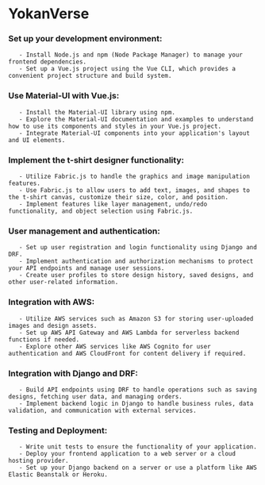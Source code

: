 # YokanVerse



  ### Set up your development environment:
       - Install Node.js and npm (Node Package Manager) to manage your frontend dependencies.
       - Set up a Vue.js project using the Vue CLI, which provides a convenient project structure and build system.

  ### Use Material-UI with Vue.js:
       - Install the Material-UI library using npm.
       - Explore the Material-UI documentation and examples to understand how to use its components and styles in your Vue.js project.
       - Integrate Material-UI components into your application's layout and UI elements.

  ### Implement the t-shirt designer functionality:
       - Utilize Fabric.js to handle the graphics and image manipulation features.
       - Use Fabric.js to allow users to add text, images, and shapes to the t-shirt canvas, customize their size, color, and position.
       - Implement features like layer management, undo/redo functionality, and object selection using Fabric.js.

  ### User management and authentication:
       - Set up user registration and login functionality using Django and DRF.
       - Implement authentication and authorization mechanisms to protect your API endpoints and manage user sessions.
       - Create user profiles to store design history, saved designs, and other user-related information.

  ### Integration with AWS:
       - Utilize AWS services such as Amazon S3 for storing user-uploaded images and design assets.
       - Set up AWS API Gateway and AWS Lambda for serverless backend functions if needed.
       - Explore other AWS services like AWS Cognito for user authentication and AWS CloudFront for content delivery if required.

  ### Integration with Django and DRF:
       - Build API endpoints using DRF to handle operations such as saving designs, fetching user data, and managing orders.
       - Implement backend logic in Django to handle business rules, data validation, and communication with external services.

  ### Testing and Deployment:
       - Write unit tests to ensure the functionality of your application.
       - Deploy your frontend application to a web server or a cloud hosting provider.
       - Set up your Django backend on a server or use a platform like AWS Elastic Beanstalk or Heroku.
